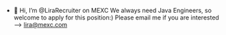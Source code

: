- 👋 Hi, I’m @LiraRecruiter on MEXC
We always need Java Engineers, so welcome to apply for this position:) Please email me if you are interested --> lira@mexc.com
